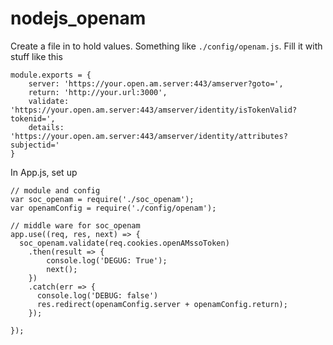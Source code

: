 # nodejs_openam


Create a file in to hold values. Something like `./config/openam.js`. Fill it with 
stuff like this

```
module.exports = {
    server: 'https://your.open.am.server:443/amserver?goto=',
    return: 'http://your.url:3000',
    validate: 'https://your.open.am.server:443/amserver/identity/isTokenValid?tokenid=',
    details: 'https://your.open.am.server:443/amserver/identity/attributes?subjectid='
} 

```


In App.js, set up 
```
// module and config
var soc_openam = require('./soc_openam');
var openamConfig = require('./config/openam');

// middle ware for soc_openam
app.use((req, res, next) => {
  soc_openam.validate(req.cookies.openAMssoToken)
    .then(result => {
        console.log('DEGUG: True');
        next();
    })
    .catch(err => {
      console.log('DEBUG: false')
      res.redirect(openamConfig.server + openamConfig.return);
    });
    
});
```